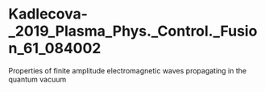 # Kadlecova-_2019_Plasma_Phys._Control._Fusion_61_084002
Properties of finite amplitude electromagnetic waves propagating in the quantum vacuum
